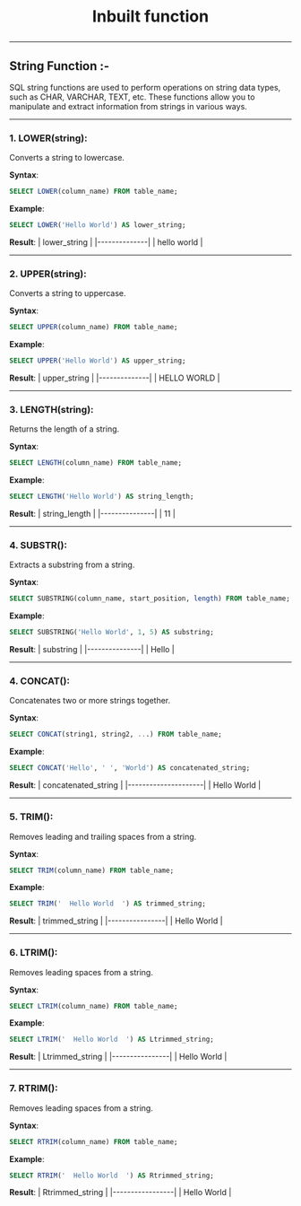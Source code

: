 # <p align="center">Inbuilt function</p>
<!------------------------------------------------------------->
--------------------------------------------------------------------------------------------------------------------------
## String Function :-

SQL string functions are used to perform operations on string data types, such as CHAR, VARCHAR, TEXT, etc. These functions allow you to manipulate and extract information from strings in various ways.

<!------------------------------------------------------------->
----------------------------------------------------------------------------------------------------------------------------------------------

### 1. LOWER(string):
Converts a string to lowercase.

**Syntax**:
```sql
SELECT LOWER(column_name) FROM table_name;
```

**Example**:
```sql
SELECT LOWER('Hello World') AS lower_string;
```

**Result**:
| lower_string |
|--------------|
| hello world  |

----------------------------------------------------------------------------------------------------------------------------------------------

### 2. UPPER(string):
Converts a string to uppercase.

**Syntax**:
```sql
SELECT UPPER(column_name) FROM table_name;
```

**Example**:
```sql
SELECT UPPER('Hello World') AS upper_string;
```

**Result**:
| upper_string |
|--------------|
| HELLO WORLD  |

----------------------------------------------------------------------------------------------------------------------------------------------

### 3. LENGTH(string):
Returns the length of a string.

**Syntax**:
```sql
SELECT LENGTH(column_name) FROM table_name;
```

**Example**:
```sql
SELECT LENGTH('Hello World') AS string_length;
```

**Result**:
| string_length |
|---------------|
| 11            |


----------------------------------------------------------------------------------------------------------------------------------------------

### 4. SUBSTR():
Extracts a substring from a string.

**Syntax**:
```sql
SELECT SUBSTRING(column_name, start_position, length) FROM table_name;
```

**Example**:
```sql
SELECT SUBSTRING('Hello World', 1, 5) AS substring;
```

**Result**:
|   substring   |
|---------------|
|    Hello      |

----------------------------------------------------------------------------------------------------------------------------------------------

### 4. CONCAT():
Concatenates two or more strings together.

**Syntax**:
```sql
SELECT CONCAT(string1, string2, ...) FROM table_name;
```

**Example**:
```sql
SELECT CONCAT('Hello', ' ', 'World') AS concatenated_string;
```

**Result**:
| concatenated_string |
|---------------------|
|     Hello World     |

----------------------------------------------------------------------------------------------------------------------------------------------

### 5. TRIM():
Removes leading and trailing spaces from a string.

**Syntax**:
```sql
SELECT TRIM(column_name) FROM table_name;
```

**Example**:
```sql
SELECT TRIM('  Hello World  ') AS trimmed_string;
```

**Result**:
| trimmed_string |
|----------------|
| Hello World    |

----------------------------------------------------------------------------------------------------------------------------------------------

### 6. LTRIM():
Removes leading spaces from a string.

**Syntax**:
```sql
SELECT LTRIM(column_name) FROM table_name;
```

**Example**:
```sql
SELECT LTRIM('  Hello World  ') AS Ltrimmed_string;
```

**Result**:
| Ltrimmed_string |
|----------------|
| Hello World    |


----------------------------------------------------------------------------------------------------------------------------------------------

### 7. RTRIM():
Removes leading spaces from a string.

**Syntax**:
```sql
SELECT RTRIM(column_name) FROM table_name;
```

**Example**:
```sql
SELECT RTRIM('  Hello World  ') AS Rtrimmed_string;
```

**Result**:
| Rtrimmed_string |
|-----------------|
| Hello World     |



